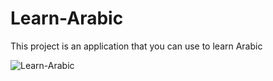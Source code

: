 # Learn-Arabic
This project is an application that you can use to learn Arabic

![Learn-Arabic](demo/20210125_135325[1].gif)
